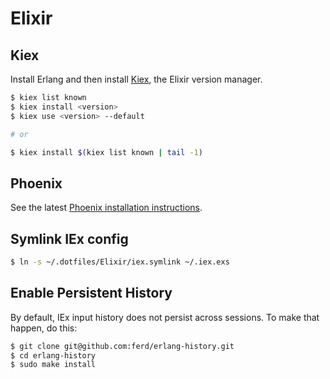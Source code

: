 Elixir
======


## Kiex

Install Erlang and then install [Kiex](https://github.com/taylor/kiex), the Elixir version manager.

```bash
$ kiex list known
$ kiex install <version>
$ kiex use <version> --default

# or

$ kiex install $(kiex list known | tail -1)
```


## Phoenix

See the latest [Phoenix installation instructions](http://www.phoenixframework.org/docs/installation).


## Symlink IEx config

```bash
$ ln -s ~/.dotfiles/Elixir/iex.symlink ~/.iex.exs
```


## Enable Persistent History

By default, IEx input history does not persist across sessions. To make that happen, do this:

```bash
$ git clone git@github.com:ferd/erlang-history.git
$ cd erlang-history
$ sudo make install
```

